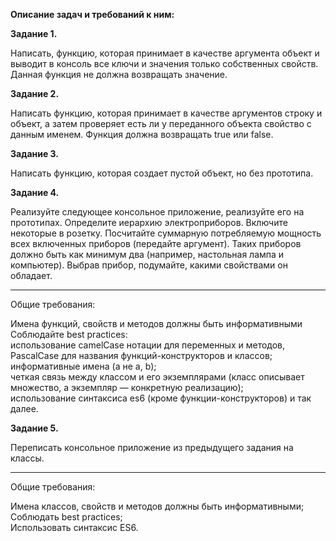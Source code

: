 <b>Описание задач и требований к ним:</b>

<b>Задание 1.</b>

Написать, функцию, которая принимает в качестве аргумента объект и выводит в консоль все ключи и значения только собственных свойств. Данная функция не должна возвращать значение.

<b>Задание 2.</b>

Написать функцию, которая принимает в качестве аргументов строку и объект, а затем проверяет есть ли у переданного объекта свойство с данным именем. Функция должна возвращать true или false.

<b>Задание 3.</b>

Написать функцию, которая создает пустой объект, но без прототипа.

<b>Задание 4.</b>

Реализуйте следующее консольное приложение, реализуйте его на прототипах.
Определите иерархию электроприборов. Включите некоторые в розетку. Посчитайте суммарную потребляемую мощность всех включенных приборов (передайте аргумент). 
Таких приборов должно быть как минимум два (например, настольная лампа и компьютер). Выбрав прибор, подумайте, какими свойствами он обладает.

<hr>Общие требования:</hr>

Имена функций, свойств и методов должны быть информативными<br>
Соблюдайте best practices:<br>
использование camelCase нотации для переменных и методов, PascalCase для названия функций-конструкторов и классов;<br>
информативные имена (а не a, b);<br>
четкая связь между классом и его экземплярами (класс описывает множество, а экземпляр — конкретную реализацию);<br>
использование синтаксиса es6 (кроме функции-конструкторов) и так далее.<br>

<b>Задание 5.</b>

Переписать консольное приложение из предыдущего задания на классы.

<hr>Общие требования:</hr>

Имена классов, свойств и методов должны быть информативными;<br>
Соблюдать best practices;<br>
Использовать синтаксис ES6.<br>
